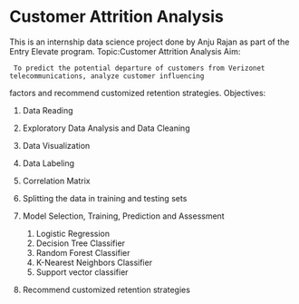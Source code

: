 # Customer Attrition Analysis

This is an internship data science project done by Anju Rajan as part of the Entry Elevate program.
Topic:Customer Attrition Analysis
Aim:

     To predict the potential departure of customers from Verizonet telecommunications, analyze customer influencing 
factors and recommend customized retention strategies.
Objectives:

   1. Data Reading

   2. Exploratory Data Analysis and Data Cleaning
    
   3. Data Visualization
   
   4. Data Labeling
   
   5. Correlation Matrix

   6. Splitting the data in training and testing sets
    
   7. Model Selection, Training, Prediction and Assessment
    
        1. Logistic Regression
        2. Decision Tree Classifier
        3. Random Forest Classifier
        4. K-Nearest Neighbors Classifier
        5. Support vector classifier
  
  8. Recommend customized retention strategies
